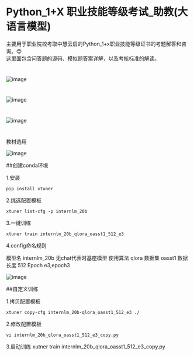 # Python_1+X 职业技能等级考试_助教(大语言模型)


主要用于职业院校考取中慧云启的Python_1+x职业技能等级证书的考题解答和咨询。😊  
这里面包含问答题的源码、模拟题答案详解，以及考核标准的解读。  
 

#


![image](https://github.com/mmb135/python_tutor/assets/156198133/799122b6-cc55-437a-9637-ad99d13a531f)
#

![image](https://github.com/mmb135/python_tutor/assets/156198133/ab0f6b5f-9128-4b62-9b3a-820778102a2e)

#
![image](https://github.com/mmb135/python_tutor/assets/156198133/4b6bace5-8568-4793-87d1-6e8678163fe5)


#
教材选用

![image](https://github.com/mmb135/python_tutor/assets/156198133/8995537c-9ca1-4272-8371-88679396650b)



##创建conda环境

1.安装
~~~
pip install xtuner
~~~

2.挑选配置模板
~~~
xtuner list-cfg -p internlm_20b
~~~
3.一键训练
~~~
xtuner train internlm_20b_qlora_oasst1_512_e3
~~~
4.config命名规则

模型名 internlm_20b  无chat代表时基座模型
使用算法 qlora
数据集 oasst1
数据长度 512
Epoch e3,epoch3

![image](https://github.com/mmb135/python_tutor/assets/156198133/459eeed1-50b5-418c-9c1c-ffa77694a294)

##自定义训练

1.拷贝配置模板
~~~
xtuner copy-cfg internlm_20b-qlora_oasst1_512_e3 ./
~~~
2.修改配置模板
~~~
vi internlm_20b_qlora_oasst1_512_e3_copy.py
~~~
3.启动训练
xutner train internlm_20b_qlora_oasst1_512_e3_copy.py







